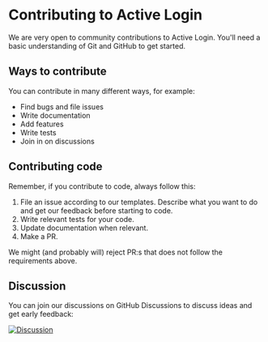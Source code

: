 # Contributing to Active Login

We are very open to community contributions to Active Login.
You'll need a basic understanding of Git and GitHub to get started.

## Ways to contribute 

You can contribute in many different ways, for example:

- Find bugs and file issues
- Write documentation
- Add features
- Write tests
- Join in on discussions

## Contributing code

Remember, if you contribute to code, always follow this:

1. File an issue according to our templates. Describe what you want to do and get our feedback before starting to code.
2. Write relevant tests for your code.
3. Update documentation when relevant.
4. Make a PR.

We might (and probably will) reject PR:s that does not follow the requirements above.

## Discussion

You can join our discussions on GitHub Discussions to discuss ideas and get early feedback:

[![Discussion](https://img.shields.io/github/discussions/ActiveLogin/ActiveLogin.Authentication)](https://github.com/ActiveLogin/ActiveLogin.Authentication/discussions)
